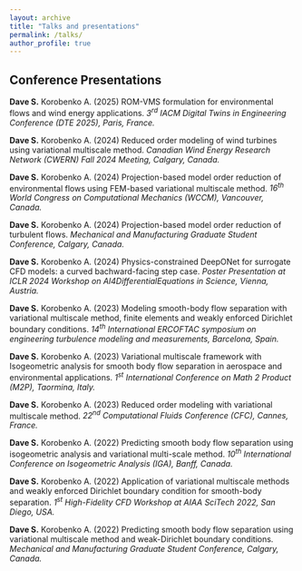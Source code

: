 ```yaml
---
layout: archive
title: "Talks and presentations"
permalink: /talks/
author_profile: true
---
```


## Conference Presentations

**Dave S.** Korobenko A. (2025) 
ROM-VMS formulation for environmental flows and wind energy applications.
_3<sup>rd</sup> IACM Digital Twins in Engineering Conference (DTE 2025), Paris, France._

**Dave S.** Korobenko A. (2024)
Reduced order modeling of wind turbines using variational multiscale method.
_Canadian Wind Energy Research Network (CWERN) Fall 2024 Meeting, Calgary, Canada._

**Dave S.** Korobenko A. (2024)
Projection-based model order reduction of environmental flows using FEM-based variational multiscale method.
_16<sup>th</sup> World Congress on Computational Mechanics (WCCM), Vancouver, Canada._

**Dave S.** Korobenko A. (2024) 
Projection-based model order reduction of turbulent flows.
_Mechanical and Manufacturing Graduate Student Conference, Calgary, Canada._

**Dave S.** Korobenko A. (2024) 
Physics-constrained DeepONet for surrogate CFD models: a curved bachward-facing step case.
_Poster Presentation at ICLR 2024 Workshop on AI4DifferentialEquations in Science, Vienna, Austria._

**Dave S.** Korobenko A. (2023) 
Modeling smooth-body flow separation with variational multiscale method, finite elements and weakly enforced Dirichlet boundary conditions.
_14<sup>th</sup> International ERCOFTAC symposium on engineering turbulence modeling and measurements, Barcelona, Spain._

**Dave S.** Korobenko A. (2023) 
Variational multiscale framework with Isogeometric analysis for smooth body flow separation in aerospace and environmental applications.
_1<sup>st</sup> International Conference on Math 2 Product (M2P), Taormina, Italy._

**Dave S.** Korobenko A. (2023)
Reduced order modeling with variational multiscale method.
_22<sup>nd</sup> Computational Fluids Conference (CFC), Cannes, France._

**Dave S.** Korobenko A. (2022) 
Predicting smooth body flow separation using isogeometric analysis and variational multi-scale method.
_10<sup>th</sup> International Conference on Isogeometric Analysis (IGA), Banff, Canada._

**Dave S.** Korobenko A. (2022) 
Application of variational multiscale methods and weakly enforced Dirichlet boundary condition for smooth-body separation.
_1<sup>st</sup> High-Fidelity CFD Workshop at AIAA SciTech 2022, San Diego, USA._

**Dave S.** Korobenko A. (2022) 
Predicting smooth body flow separation using variational multiscale method and weak-Dirichlet boundary conditions.
_Mechanical and Manufacturing Graduate Student Conference, Calgary, Canada._
